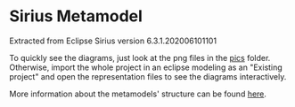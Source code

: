 # Sirius Metamodel
Extracted from Eclipse Sirius version 6.3.1.202006101101

To quickly see the diagrams, just look at the png files in the [pics](https://github.com/tuiSSE/sirius-metamodels/tree/master/pics) folder. Otherwise, import the whole project in an eclipse modeling as an "Existing project" and open the representation files to see the diagrams interactively.

More information about the metamodels' structure can be found [here](https://www.eclipse.org/sirius/doc/developer/Meta-models.html "Sirius Developer Doc").
